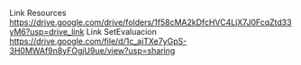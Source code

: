 Link Resources 
https://drive.google.com/drive/folders/1f58cMA2kDfcHVC4LjX7J0FcqZtd33yM6?usp=drive_link
Link SetEvaluacion
https://drive.google.com/file/d/1c_ajTXe7yGpS-3H0MWAf9n8yFOgjU9ue/view?usp=sharing